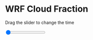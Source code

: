 <h1>WRF  Cloud Fraction </h1>
<p>Drag the slider to change the time</p>

<div class="slidecontainer">
<input oninput='setImage(this)' class="slider" type="range" min="0" max="5" value="0" step="1" />
<img id='img'/>
</div>

<script>
var img = document.getElementById('img');
var img_array = ['/assets/images/wrf/cf_wrfout_d01_2020-02-17_12:00:00.png',
'/assets/images/wrf/cf_wrfout_d01_2020-02-17_13:00:00.png',
'/assets/images/wrf/cf_wrfout_d01_2020-02-17_14:00:00.png',
'/assets/images/wrf/cf_wrfout_d01_2020-02-17_15:00:00.png',
'/assets/images/wrf/cf_wrfout_d01_2020-02-17_16:00:00.png',];
function setImage(obj)
{
        var value = obj.value;
        img.src = img_array[value];

}
</script>
